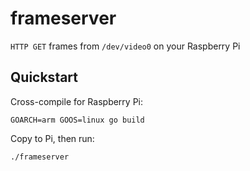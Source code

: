 # frameserver

`HTTP GET` frames from `/dev/video0` on your Raspberry Pi

## Quickstart

Cross-compile for Raspberry Pi:

	GOARCH=arm GOOS=linux go build

Copy to Pi, then run:

	./frameserver
